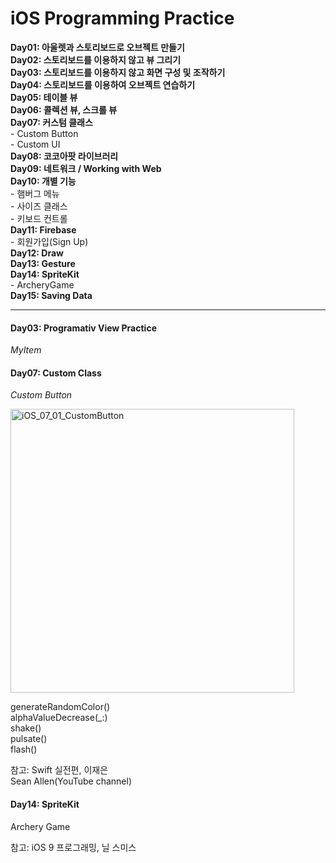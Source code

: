 # iOS Programming Practice  


           
 **Day01: 아울렛과 스토리보드로 오브젝트 만들기  
 Day02: 스토리보드를 이용하지 않고 뷰 그리기  
 Day03: 스토리보드를 이용하지 않고 화면 구성 및 조작하기   
 Day04: 스토리보드를 이용하여 오브젝트 연습하기  
 Day05: 테이블 뷰  
 Day06: 콜렉션 뷰, 스크롤 뷰   
 Day07: 커스텀 클래스**  
	- Custom Button  
	- Custom UI  
**Day08: 코코아팟 라이브러리**  
**Day09: 네트워크 / Working with Web**  
**Day10: 개별 기능**  
	- 햄버그 메뉴   
	- 사이즈 클래스   
	- 키보드 컨트롤   
**Day11: Firebase**  
	- 회원가입(Sign Up)   
 **Day12: Draw**  
 **Day13: Gesture**   
 **Day14: SpriteKit**  
	- ArcheryGame   
 **Day15: Saving Data**
  
--- 





#### Day03: Programativ View Practice   
_MyItem_



#### Day07: Custom Class  
_Custom Button_



<img width="454" alt="iOS_07_01_CustomButton" src="https://user-images.githubusercontent.com/47228549/57120497-d5c87f00-6dac-11e9-8d6f-8facc2af5170.png">

generateRandomColor()  
alphaValueDecrease(_:)  
shake()   
pulsate()  
flash() 

참고: Swift 실전편, 이재은  
Sean Allen(YouTube channel)


#### Day14: SpriteKit 
Archery Game


참고: iOS 9 프로그래밍, 닐 스미스 




